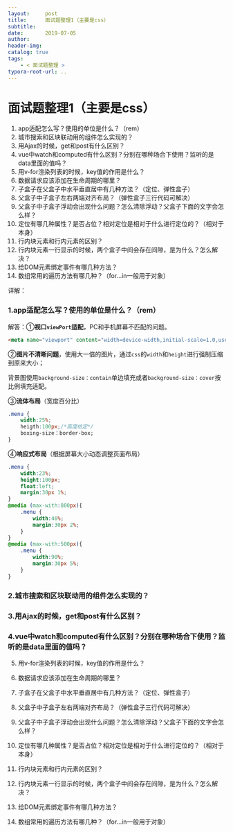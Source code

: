 ```yaml
---
layout:     post
title:      面试题整理1（主要是css）
subtitle:  
date:       2019-07-05
author:     
header-img: 
catalog: true
tags:
    - < 面试题整理 >
typora-root-url: ..
---
```


# 面试题整理1（主要是css）



1. app适配怎么写？使用的单位是什么？（rem）
2. 城市搜索和区块联动用的组件怎么实现的？
3. 用Ajax的时候，get和post有什么区别？
4. vue中watch和computed有什么区别？分别在哪种场合下使用？监听的是data里面的值吗？
5.  用v-for渲染列表的时候，key值的作用是什么？
6. 数据请求应该添加在生命周期的哪里？
7. 子盒子在父盒子中水平垂直居中有几种方法？（定位、弹性盒子）
8. 父盒子中子盒子左右两端对齐布局？（弹性盒子三行代码可解决）
9. 父盒子中子盒子浮动会出现什么问题？怎么清除浮动？父盒子下面的文字会怎么样？
10. 定位有哪几种属性？是否占位？相对定位是相对于什么进行定位的？（相对于本身）
11. 行内块元素和行内元素的区别？
12. 行内块元素一行显示的时候，两个盒子中间会存在间隙，是为什么？怎么解决？
13. 给DOM元素绑定事件有哪几种方法？
14. 数组常用的遍历方法有哪几种？（for...in一般用于对象）



详解：

### 1.app适配怎么写？使用的单位是什么？（rem）

解答：①**视口`viewPort`适配**，PC和手机屏幕不匹配的问题。

```html
<meta name="viewport" content="width=device-width,initial-scale=1.0,user-scale=no,maximum-scale=1.0,minimum-scale=1.0">
```

②**图片不清晰问题**，使用大一倍的图片，通过`css`的`width`和`height`进行强制压缩到原来大小；

背景图使用`background-size：contain`单边填充或者`background-size：cover`按比例填充适配。

③**流体布局**（宽度百分比）

```css
.menu {
    width:25%;
    heigth:100px;/*高度给定*/
    boxing-size：border-box;
}
```

④**响应式布局**（根据屏幕大小动态调整页面布局）

```css
.menu {
    width:23%;
    height:100px;
    float:left;
    margin:30px 1%;
}
@media (max-with:800px){
    .menu {
        width:46%;
        margin:30px 2%;
    }
}
@media (max-with:500px){
    .menu {
        width:90%;
        margin:30px 5%;
    }
}
```



### 2.城市搜索和区块联动用的组件怎么实现的？



### 3.用Ajax的时候，get和post有什么区别？



### 4.vue中watch和computed有什么区别？分别在哪种场合下使用？监听的是data里面的值吗？



5.  用v-for渲染列表的时候，key值的作用是什么？

   

6. 数据请求应该添加在生命周期的哪里？

   

7. 子盒子在父盒子中水平垂直居中有几种方法？（定位、弹性盒子）

   

8. 父盒子中子盒子左右两端对齐布局？（弹性盒子三行代码可解决）

   

9. 父盒子中子盒子浮动会出现什么问题？怎么清除浮动？父盒子下面的文字会怎么样？

   

10. 定位有哪几种属性？是否占位？相对定位是相对于什么进行定位的？（相对于本身）

    

11. 行内块元素和行内元素的区别？

    

12. 行内块元素一行显示的时候，两个盒子中间会存在间隙，是为什么？怎么解决？

    

13. 给DOM元素绑定事件有哪几种方法？

    

14. 数组常用的遍历方法有哪几种？（for...in一般用于对象）

